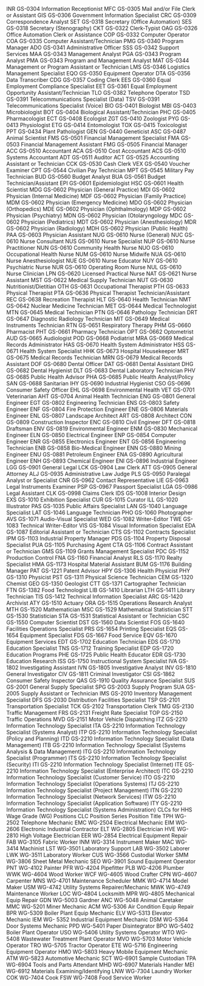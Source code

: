 

INR	GS-0304	Information Receptionist
MFC	GS-0305	Mail and/or File Clerk or Assistant
GIS	GS-0306	Government Information Specialist
CRC	GS-0309	Correspondence Analyst
SET	GS-0318	Secretary (Office Automation)
SES	GS-0318	Secretary (Stenography)
CKT	GS-0322	Clerk-Typist
OAG	GS-0326	Office Automation Clerk or Assistance
COP	GS-0332	Computer Operator
COA	GS-0335	Computer Assistant/Technician
PMG	GS-0340	Program Manager
ADO	GS-0341	Administrative Officer
SSS	GS-0342	Support Services
MAA	GS-0343	Management Analyst
PGA	GS-0343	Program Analyst
PMA	GS-0343	Program and Management Analyst
MAT	GS-0344	Management or Program Assistant or Technician
LMS	GS-0346	Logistics Management Specialist
EQO	GS-0350	Equipment Operator
DTA	GS-0356	Data Transcriber
CDG	GS-0357	Coding Clerk
EES	GS-0360	Equal Employment Compliance Specialist
EET	GS-0361	Equal Employment Opportunity Assistant/Technician
TLO	GS-0382	Telephone Operator
TSD	GS-0391	Telecommunications Specialist (Data)
TSV	GS-0391	Telecommunications Specialist (Voice)
BIO	GS-0401	Biologist
MBI	GS-0403	Microbiologist
BOT	GS-0404	Biological Assistant/Technician
PHC	GS-0405	Pharmacologist
ECT	GS-0408	Ecologist
ZGT	GS-0410	Zoologist
PYG	GS-0413	Physiologist
ETG	GS-0414	Entomologist
TOX	GS-0415	Toxicologist
PPT	GS-0434	Plant Pathologist
GEN	GS-0440	Geneticist
ASC	GS-0487	Animal Scientist
FMS	GS-0501	Financial Management Specialist
FMA	GS-0503	Financial Management Assistant
FMG	GS-0505	Financial Manager
ACC	GS-0510	Accountant
ACA	GS-0510	Cost Accountant
ACS	GS-0510	Systems Accountant
ADT	GS-0511	Auditor
ACT	GS-0525	Accounting Assistant or Technician
CCK	GS-0530	Cash Clerk
VEX	GS-0540	Voucher Examiner
CPT	GS-0544	Civilian Pay Technician
MPT	GS-0545	Military Pay Technician
BUD	GS-0560	Budget Analyst
BUA	GS-0561	Budget Technician/Assistant
EPI	GS-0601	Epidemiologist
HSC	GS-0601	Health Scientist
MDG	GS-0602	Physician (General Practice)
MDI	GS-0602	Physician (Internal Medicine)
MDF	GS-0602	Physician (Family Practice)
MDM	GS-0602	Physician (Emergency Medicine)
MDO	GS-0602	Physician (Orthopedics)
MDE	GS-0602	Physician (Ophthalmology)
MDP	GS-0602	Physician (Psychiatry)
MDN	GS-0602	Physician (Otolaryngology
MDC	GS-0602	Physician (Pediatrics)
MDT	GS-0602	Physician (Anesthesiology)
MDR	GS-0602	Physician (Radiology)
MDH	GS-0602	Physician (Public Health)
PAA	GS-0603	Physician Assistant
NUG	GS-0610	Nurse (General)
NUC	GS-0610	Nurse Consultant
NUS	GS-0610	Nurse Specialist
NUP	GS-0610	Nurse Practitioner
NUN	GS-0610	Community Health Nurse
NUO	GS-0610	Occupational Health Nurse
NUM	GS-0610	Nurse Midwife
NUA	GS-0610	Nurse Anesthesiologist
NUE	GS-0610	Nurse Educator
NUY	GS-0610	Psychiatric Nurse
NUR	GS-0610	Operating Room Nurse
NUL	GS-0610	Nurse Clinician
LPN	GS-0620	Licensed Practical Nurse
NAT	GS-0621	Nurse Assistant
MST	GS-0622	Medical Supply Technician
NUT	 GS-0630	Nutritionist/Dietitian
OTH	GS-0631	Occupational Therapist
PTH	GS-0633	Physical Therapist
PTA	GS-0636	Physical Therapist Technician/Assistant
REC	GS-0638	Recreation Therapist
HLT	GS-0640	Health Technician
NMT	GS-0642	Nuclear Medicine Technician
MET	GS-0644	Medical Technologist
MTN	GS-0645	Medical Technician
PTN	GS-0646	Pathology Technician
DRT	GS-0647	Diagnostic Radiology Technician
MIT	GS-0649	Medical Instruments Technician
RTN	GS-0651	Respiratory Therapy
PHM	GS-0660	Pharmacist
PHT	GS-0661	Pharmacy Technician
OPT	GS-0662	Optometrist
AUD	GS-0665	Audiologist
POD	GS-0668	Podiatrist
MRA	GS-0669	Medical Records Administrator
HAS	GS-0670	Health System Administrator
HSS	GS-0671	Health System Specialist
HHK	GS-0673	Hospital Housekeeper
MRT	GS-0675	Medical Records Technician
MRN	GS-0679	Medical Records Assistant
DOF	GS-0680	Dental Officer
DAT	GS-0681	Dental Assistant
DHG	GS-0682	Dental Hygienist
DLT	GS-0683	Dental Laboratory Technician
PHV	GS-0685	Public Health Advisor
PHA	GS-0685	Public Health Analyst/Policy
SAN	GS-0688	Sanitarian
IHY	GS-0690	Industrial Hygienist
CSO	GS-0696	Consumer Safety Officer
EHL	GS-0698	Environmental Health
VET	GS-0701	Veterinarian
AHT	GS-0704	Animal Health Technician
ENG	GS-0801	General Engineer
EGT	GS-0802	Engineering Technician
ENS	GS-0803	Safety Engineer
ENF	GS-0804	Fire Protection Engineer
ENE	GS-0806	Materials Engineer
ENL	GS-0807	Landscape Architect
ART	GS-0808	Architect
CON	GS-0809	Construction Inspector
ENC	GS-0810	Civil Engineer
DFT	GS-0818	Draftsman
ENV	GS-0819	Environmental Engineer
ENM	GS-0830	Mechanical Engineer
ELN	GS-0850	Electrical Engineer
ENP	GS-0854	Computer Engineer
ENR	GS-0855	Electronics Engineer
ENT	GS-0856	Engineering Technician
ENB	GS-0858	Bio-Medical Engineer
ENN	GS-0880	Mining Engineer
ENU	GS-0881	Petroleum Engineer
ENA	GS-0890	Agricultural Engineer
ENH	GS-0893	Chemical Engineer
ENI	GS-0896	Industrial Engineer
LGG	GS-0901	General Legal
LCK	GS-0904	Law Clerk
ATT	GS-0905	General Attorney
ALJ	GS-0935	Administrative Law Judge
PLS	GS-0950	Paralegal Analyst or Specialist
CNR	GS-0962	Contact Representative
LIE	GS-0963	Legal Instruments Examiner
PSP	GS-0967	Passport Specialist
LGA	GS-0986	Legal Assistant
CLK	GS-0998	Claims Clerk
IDS	GS-1008	Interior Design
EXS	GS-1010	Exhibition Specialist
CUR	GS-1015	Curator
ILL	GS-1020	Illustrator
PAS	GS-1035	Public Affairs Specialist
LAN	GS-1040	Language Specialist
LAT	GS-1046	Language Technician
PHO	GS-1060	Photographer
AVS	GS-1071	Audio-Visual Specialist
WED	GS-1082	Writer-Editor
TWE	GS-1083	Technical Writer-Editor
VIS	GS-1084	Visual Information Specialist
EDA	GS-1087	Editorial Assistant or Technician
CTS	GS-1102	Contracts Specialist
IPM	GS-1103	Industrial Property Manager
PDS	GS-1104	Property Disposal Specialist
PUA	GS-1105	Purchasing Agent
CTA	GS-1106	Contract Assistant or Technician
GMS	GS-1109	Grants Management Specialist
PDC	GS-1152	Production Control
FNA	GS-1160	Financial Analyst
RLS	GS-1170	Realty Specialist
HMA	GS-1173	Hospital Material Assistant
BUM	GS-1176	Building Manager
PAT	GS-1221	Patent Advisor
HPY	GS-1306	Health Physicist
PHY	GS-1310	Physicist
PST	GS-1311	Physical Science Technician
CEM	GS-1320	Chemist
GEO	GS-1350	Geologist
CTT	GS-1371	Cartographer Technician
FTN	GS-1382	Food Technologist
LIB	GS-1410	Librarian
LTH	GS-1411	Library Technician
TIS	GS-1412	Technical Information Specialist
ARC	GS-1420	Archivist
ATY	GS-1510	Actuary
ORA	GS-1515	Operations Research Analyst
MTH	GS-1520	Mathematician
MSC	GS-1529	Mathematical Statistician
STT	GS-1530	Statistician
STA	GS-1531	Statistical Assistant or Technician
CSC	GS-1550	Computer Scientist
DST	GS-1560	Data Scientist
FOS	GS-1640	Facilities Operations Specialist
PRS	GS-1654	Printing Specialist
EQS	GS-1654	Equipment Specialist
FDS	GS-1667	Food Service
EQV	GS-1670	Equipment Services
EDT	GS-1702	Education Technician
EDS	GS-1710	Education Specialist
TNS	GS-1712	Training Specialist
EDP	GS-1720	Education Programs
PHE	GS-1725	Public Health Educator
EDR	GS-1730	Education Research
ISS	GS-1750	Instructional System Specialist
IVA	GS-1802	Investigating Assistant
IVN	GS-1805	Investigative Analyst
INV	GS-1810	General Investigator
CIV	GS-1811	Criminal Investigator
CSI	GS-1862	Consumer Safety Inspector
QAS	GS-1910	Quality Assurance Specialist
SUS	GS-2001	General Supply Specialist
SPG	GS-2003	Supply Program
SUA	GS-2005	Supply Assistant or Technician
IMS	GS-2010	Inventory Management Specialist
DFS	GS-2030	Distribution Facilities Specialist
TSP	GS-2101	Transportation Specialist
 TCK	GS-2102	Transportation Clerk
TMG	GS-2130	Traffic Management
FRS	GS-2131	Freight Rate Specialist
TOP	GS-2150	Traffic Operations
MVD	GS-2151	Motor Vehicle Dispatching
ITZ	GS-2210	Information Technology Specialist
ITA	GS-2210	Information Technology Specialist (Systems Analyst)
ITP	GS-2210	Information Technology Specialist (Policy and Planning)
ITD	GS-2210	Information Technology Specialist (Data Management)
ITB	GS-2210	Information Technology Specialist (Systems Analysis & Data Management)
ITG	GS-2210	Information Technology Specialist (Programmer)
ITS	GS-2210	Information Technology Specialist (Security)
ITI 	GS-2210	Information Technology Specialist (Internet)
ITE	GS-2210	Information Technology Specialist (Enterprise Architect)
ITC	GS-2210	Information Technology Specialist (Customer Service)
ITO	GS-2210	Information Technology Specialist (Operations Systems)
ITJ	GS-2210	Information Technology Specialist (Project Management)
ITN	GS-2210	Information Technology Specialist (Network Services)
ITW	GS-2210	Information Technology Specialist (Application Software)
ITY	GS-2210	Information Technology Specialist (Systems Administration)
CLCs for HHS Wage Grade (WG) Positions
CLC	Position Series	Position Title
TPH	WG-2502	Telephone Mechanic
EMC	WG-2504	Electrical Mechanic
EIM	WG-2606	Electronic Industrial Contractor
ELT	WG-2805	Electrician
HVE	WG-2810	High Voltage Electrician
EER	WG-2854	Electrical Equipment Repair
FAB	WG-3105	Fabric Worker
INM	WG-3314	Instrument Maker
MAC	WG-3414	Machinist
LST	WG-3501	Laboratory Support
LAB	WG-3502	Laborer
LWK	WG-3511	Laboratory Worker
CUS	WG-3566	Custodial Worker
SMM	WG-3806	Sheet Metal Mechanic
SEO	WG-3901	Sound Equipment Operator
PNT	WG-4102	Painter
PFR	WG-4204	Pipefitter
PLB	WG-4206	Plumber
WWK	WG-4604	Wood Worker
WCF	WG-4605	Wood Crafter
CPN	WG-4607	Carpenter
MNS	WG-4701	Maintenance Scheduler
MMK	WG-4714	Model Maker
USM	WG-4742	Utility Systems Repairer/Mechanic
MWK	WG-4749	Maintenance Worker
 LOC	WG-4804	Locksmith
MPR	WG-4805	Mechanical Equip Repair
GDN	WG-5003	Gardner
ANC	WG-5048	Animal Caretaker
MMC	WG-5201	Miner Mechanic
ACM	WG-5306	Air Condition Equip Repair
BPR	WG-5309	Boiler Plant Equip Mechanic
ELV	WG-5313	Elevator Mechanic
IEM	WG- 5352	Industrial Equipment Mechanic
DSM	WG-5364	Door Systems Mechanic
PPD	WG-5401	Paper Disintegrator
BPO	WG-5402	Boiler Plant Operator
USO	WG-5406	Utility Systems Operator
WTO	WG-5408	Wastewater Treatment Plant Operator
MVO	WG-5703	Motor Vehicle Operator
TRO	WG-5705	Tractor Operator
 ETE	WG-5716	Engineering Equipment Operator
HMO	WG-5803	Heavy Mobile Equipment Mechanic
ATM	WG-5823	Automotive Mechanic
SCT	WG-6901	Sample Custodian
TPA	WG-6904	Tools and Parts Attendant
MHD	WG-6907	Materials Handler
MEI	WG-6912	Materials Examining/Identifying
LNW	WG-7304	Laundry Worker
COK	WG-7404	Cook
FSW	WG-7408	Food Service Worker
